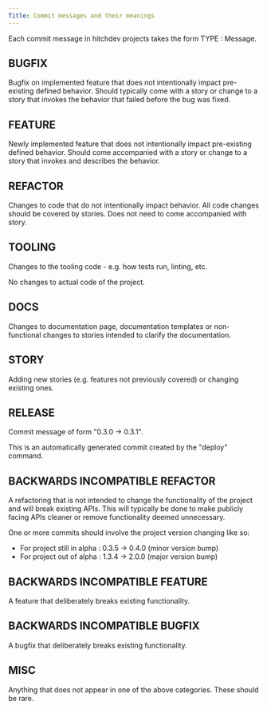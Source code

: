 ```yaml
---
Title: Commit messages and their meanings
---
```


Each commit message in hitchdev projects takes the form TYPE : Message.

## BUGFIX

Bugfix on implemented feature that does not intentionally impact pre-existing defined
behavior. Should typically come with a story or change to a story that invokes the behavior
that failed before the bug was fixed.


## FEATURE

Newly implemented feature that does not intentionally impact pre-existing defined
behavior. Should come accompanied with a story or change to a story that invokes
and describes the behavior.

## REFACTOR

Changes to code that do not intentionally impact behavior. All code changes
should be covered by stories. Does not need to come accompanied with story.


## TOOLING

Changes to the tooling code - e.g. how tests run, linting, etc.

No changes to actual code of the project.

## DOCS

Changes to documentation page, documentation templates or non-functional changes
to stories intended to clarify the documentation.


## STORY

Adding new stories (e.g. features not previously covered) or changing existing
ones.

## RELEASE

Commit message of form "0.3.0 -> 0.3.1".

This is an automatically generated commit created by the "deploy" command.


## BACKWARDS INCOMPATIBLE REFACTOR

A refactoring that is not intended to change the functionality of the project and will break existing APIs. This will typically be done to make publicly facing APIs cleaner or remove functionality deemed unnecessary.

One or more commits should involve the project version changing like so:

- For project still in alpha : 0.3.5 -> 0.4.0 (minor version bump)
- For project out of alpha : 1.3.4 -> 2.0.0 (major version bump)


## BACKWARDS INCOMPATIBLE FEATURE

A feature that deliberately breaks existing functionality.


## BACKWARDS INCOMPATIBLE BUGFIX

A bugfix that deliberately breaks existing functionality.


## MISC

Anything that does not appear in one of the above categories. These should be rare.

